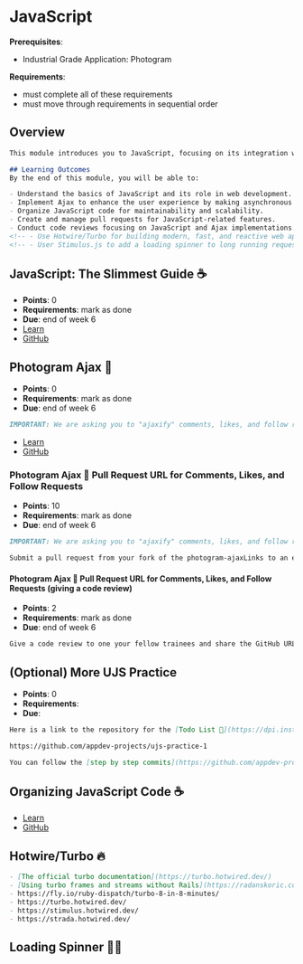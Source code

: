 # JavaScript

**Prerequisites**:
- Industrial Grade Application: Photogram

**Requirements**:
- must complete all of these requirements
- must move through requirements in sequential order

## Overview
```md
This module introduces you to JavaScript, focusing on its integration with Rails applications. You will learn to enhance your applications with dynamic and interactive features using JavaScript, JQuery, and Ajax. By the end of this module, you will be able to "ajaxify" your applications, organize JavaScript code effectively, and implement advanced front-end techniques.

## Learning Outcomes
By the end of this module, you will be able to:

- Understand the basics of JavaScript and its role in web development.
- Implement Ajax to enhance the user experience by making asynchronous requests.
- Organize JavaScript code for maintainability and scalability.
- Create and manage pull requests for JavaScript-related features.
- Conduct code reviews focusing on JavaScript and Ajax implementations.
<!-- - Use Hotwire/Turbo for building modern, fast, and reactive web applications. -->
<!-- - User Stimulus.js to add a loading spinner to long running requests -->
```

## JavaScript: The Slimmest Guide ☕️
- **Points**: 0
- **Requirements**: mark as done
- **Due**: end of week 6
- [Learn](https://learn.firstdraft.com/lessons/203-minimal-js)
- [GitHub](https://github.com/appdev-lessons/minimal-js)

## Photogram Ajax 📸
- **Points**: 0
- **Requirements**: mark as done
- **Due**: end of week 6
```md
IMPORTANT: We are asking you to "ajaxify" comments, likes, and follow requests for this assignment. Please disregard the section of the lesson that states likes and follow requests are optional.
```
- [Learn](https://learn.firstdraft.com/lessons/204-rails-unobtrusive-ajax)
- [GitHub](https://github.com/appdev-lessons/rails-unobtrusive-ajax)

### Photogram Ajax 📸 Pull Request URL for Comments, Likes, and Follow Requests
- **Points**: 10
- **Requirements**: mark as done
- **Due**: end of week 6
```md
IMPORTANT: We are asking you to "ajaxify" comments, likes, and follow requests for this assignment. Please disregard the section of the lesson that states likes and follow requests are optional.

Submit a pull request from your fork of the photogram-ajaxLinks to an external site. project, comparing CRUDing comments using Ajax on a feature branch to the main branch. **Please assign Fidel Leal (@flealc) to review your pull request 👀**.
```
#### Photogram Ajax 📸 Pull Request URL for Comments, Likes, and Follow Requests (giving a code review)
<!-- TODO: do we want to have 3 separate pull requests? -->
- **Points**: 2
- **Requirements**: mark as done
- **Due**: end of week 6
```md
Give a code review to one your fellow trainees and share the GitHub URL.
```

## (Optional) More UJS Practice
- **Points**: 0
- **Requirements**:
- **Due**:
```md
Here is a link to the repository for the [Todo List 📝](https://dpi.instructure.com/courses/294/assignments/2195) app we data modeled in sprint 2.

https://github.com/appdev-projects/ujs-practice-1

You can follow the [step by step commits](https://github.com/appdev-projects/ujs-practice-1/commits/bp-solution) and build your own todo list app to learn more about Rails UJS (Unobtrusive JavaScript)
```
<!-- TODO: add quiz questions https://github.com/DPI-WE/rails-organizing-js-code/issues/6 -->
## Organizing JavaScript Code ☕️
- [Learn](https://learn.firstdraft.com/lessons/295-rails-organizing-js-code)
- [GitHub](https://github.com/DPI-WE/rails-organizing-js-code)

<!-- TODO: javascript event lifecycle https://github.com/DPI-WE/curriculum/issues/19 -->

<!-- TODO: https://github.com/DPI-WE/curriculum/issues/20 -->
## Hotwire/Turbo 🔥
```md
- [The official turbo documentation](https://turbo.hotwired.dev/)
- [Using turbo frames and streams without Rails](https://radanskoric.com/experiments/using-turbo-frame-streams-without-rails)
- https://fly.io/ruby-dispatch/turbo-8-in-8-minutes/
- https://turbo.hotwired.dev/
- https://stimulus.hotwired.dev/
- https://strada.hotwired.dev/
```

<!-- TODO https://github.com/DPI-WE/curriculum/issues/21 -->
## Loading Spinner 😵‍💫
